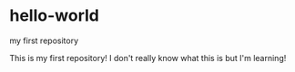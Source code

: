 # hello-world
my first repository

This is my first repository! I don't really know what this is but I'm learning!
